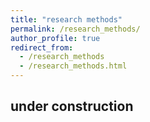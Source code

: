 ```yaml
---
title: "research methods"
permalink: /research_methods/
author_profile: true
redirect_from:
  - /research_methods
  - /research_methods.html
---
```


## under construction


